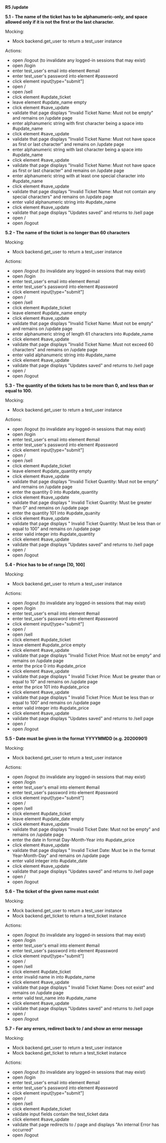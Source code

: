 **R5 /update**

**5.1 -**  **The name of the ticket has to be alphanumeric-only, and space allowed only if it is not the first or the last character.**

Mocking:

- Mock backend.get\_user to return a test\_user instance

Actions:

- open /logout (to invalidate any logged-in sessions that may exist)
- open /login
- enter test\_user&#39;s email into element #email
- enter test\_user&#39;s password into element #password
- click element input[type=&quot;submit&quot;]
- open /
- open /sell
- click element #update\_ticket
- leave element #update\_name empty
- click element #save\_update
- validate that page displays &quot;Invalid Ticket Name: Must not be empty&quot; and remains on /update page
- enter alphanumeric string with first character being a space into #update\_name
- click element #save\_update
- validate that page displays &quot;Invalid Ticket Name: Must not have space as first or last character&quot; and remains on /update page
- enter alphanumeric string with last character being a space into #update\_name
- click element #save\_update
- validate that page displays &quot;Invalid Ticket Name: Must not have space as first or last character&quot; and remains on /update page
- enter alphanumeric string with at least one special character into #update\_name
- click element #save\_update
- validate that page displays &quot;Invalid Ticket Name: Must not contain any special characters&quot; and remains on /update page
- enter valid alphanumeric string into #update\_name
- click element #save\_update
- validate that page displays &quot;Updates saved&quot; and returns to /sell page
- open /
- open /logout

**5.2 - The name of the ticket is no longer than 60 characters**

Mocking:

- Mock backend.get\_user to return a test\_user instance

Actions:

- open /logout (to invalidate any logged-in sessions that may exist)
- open /login
- enter test\_user&#39;s email into element #email
- enter test\_user&#39;s password into element #password
- click element input[type=&quot;submit&quot;]
- open /
- open /sell
- click element #update\_ticket
- leave element #update\_name empty
- click element #save\_update
- validate that page displays &quot;Invalid Ticket Name: Must not be empty&quot; and remains on /update page
- enter alphanumeric string of length 61 characters into #update\_name
- click element #save\_update
- validate that page displays &quot;Invalid Ticket Name: Must not exceed 60 characters&quot; and remains on /update page
- enter valid alphanumeric string into #update\_name
- click element #save\_update
- validate that page displays &quot;Updates saved&quot; and returns to /sell page
- open /
- open /logout

**5.3 - The quantity of the tickets has to be more than 0, and less than or equal to 100.**

Mocking:

- Mock backend.get\_user to return a test\_user instance

Actions:

- open /logout (to invalidate any logged-in sessions that may exist)
- open /login
- enter test\_user&#39;s email into element #email
- enter test\_user&#39;s password into element #password
- click element input[type=&quot;submit&quot;]
- open /
- open /sell
- click element #update\_ticket
- leave element #update\_quantity empty
- click element #save\_update
- validate that page displays &quot;Invalid Ticket Quantity: Must not be empty&quot; and remains on /update page
- enter the quantity 0 into #update\_quantity
- click element #save\_update
- validate that page displays &quot; Invalid Ticket Quantity: Must be greater than 0&quot; and remains on /update page
- enter the quantity 101 into #update\_quanity
- click element #save\_update
- validate that page displays &quot; Invalid Ticket Quantity: Must be less than or equal to 100&quot; and remains on /update page
- enter valid integer into #update\_quantity
- click element #save\_update
- validate that page displays &quot;Updates saved&quot; and returns to /sell page
- open /
- open /logout

**5.4 - Price has to be of range [10, 100]**

Mocking:

- Mock backend.get\_user to return a test\_user instance

Actions:

- open /logout (to invalidate any logged-in sessions that may exist)
- open /login
- enter test\_user&#39;s email into element #email
- enter test\_user&#39;s password into element #password
- click element input[type=&quot;submit&quot;]
- open /
- open /sell
- click element #update\_ticket
- leave element #update\_price empty
- click element #save\_update
- validate that page displays &quot;Invalid Ticket Price: Must not be empty&quot; and remains on /update page
- enter the price 0 into #update\_price
- click element #save\_update
- validate that page displays &quot; Invalid Ticket Price: Must be greater than or equal to 10&quot; and remains on /update page
- enter the price 101 into #update\_price
- click element #save\_update
- validate that page displays &quot; Invalid Ticket Price: Must be less than or equal to 100&quot; and remains on /update page
- enter valid integer into #update\_price
- click element #save\_update
- validate that page displays &quot;Updates saved&quot; and returns to /sell page
- open /
- open /logout

**5.5 - Date must be given in the format YYYYMMDD (e.g. 20200901)**

Mocking:

- Mock backend.get\_user to return a test\_user instance

Actions:

- open /logout (to invalidate any logged-in sessions that may exist)
- open /login
- enter test\_user&#39;s email into element #email
- enter test\_user&#39;s password into element #password
- click element input[type=&quot;submit&quot;]
- open /
- open /sell
- click element #update\_ticket
- leave element #update\_date empty
- click element #save\_update
- validate that page displays &quot;Invalid Ticket Date: Must not be empty&quot; and remains on /update page
- enter the date in format Day-Month-Year into #update\_price
- click element #save\_update
- validate that page displays &quot; Invalid Ticket Date: Must be in the format Year-Month-Day&quot; and remains on /update page
- enter valid integer into #update\_date
- click element #save\_update
- validate that page displays &quot;Updates saved&quot; and returns to /sell page
- open /
- open /logout

**5.6 - The ticket of the given name must exist**

Mocking:

- Mock backend.get\_user to return a test\_user instance
- Mock backend.get\_ticket to return a test\_ticket instance

Actions:

- open /logout (to invalidate any logged-in sessions that may exist)
- open /login
- enter test\_user&#39;s email into element #email
- enter test\_user&#39;s password into element #password
- click element input[type=&quot;submit&quot;]
- open /
- open /sell
- click element #update\_ticket
- enter invalid name in into #update\_name
- click element #save\_update
- validate that page displays &quot; Invalid Ticket Name: Does not exist&quot; and remains on /update page
- enter valid test\_name into #update\_name
- click element #save\_update
- validate that page displays &quot;Updates saved&quot; and returns to /sell page
- open /
- open /logout

**5.7 -**  **For any errors, redirect back to / and show an error message**

Mocking:

- Mock backend.get\_user to return a test\_user instance
- Mock backend.get\_ticket to return a test\_ticket instance

Actions:

- open /logout (to invalidate any logged-in sessions that may exist)
- open /login
- enter test\_user&#39;s email into element #email
- enter test\_user&#39;s password into element #password
- click element input[type=&quot;submit&quot;]
- open /
- open /sell
- click element #update\_ticket
- validate input fields contain the test_ticket data
- click element #save\_update
- validate that page redirects to / page and displays &quot;An internal Error has occurred&quot;
- open /logout
